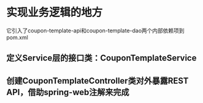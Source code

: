 # 实现业务逻辑的地方
它引入了coupon-template-api和coupon-template-dao两个内部依赖项到pom.xml                                                                                      
## 定义Service层的接口类：CouponTemplateService
## 创建CouponTemplateController类对外暴露REST API，借助spring-web注解来完成